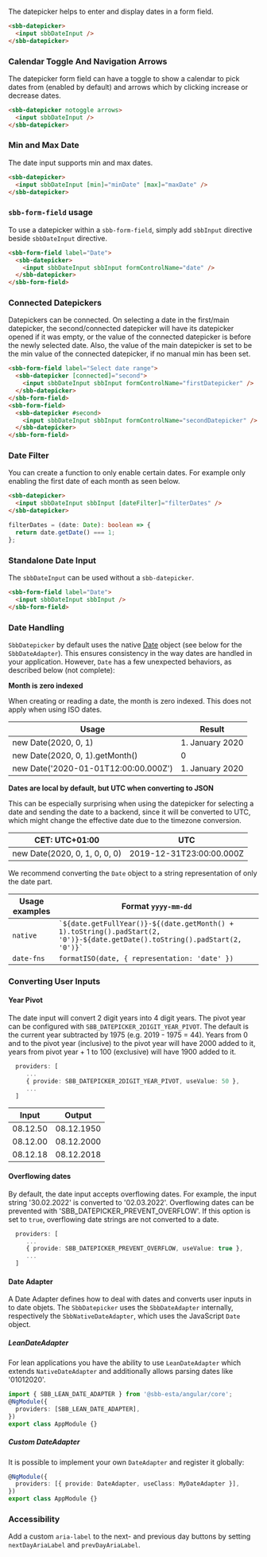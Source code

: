 The datepicker helps to enter and display dates in a form field.

```html
<sbb-datepicker>
  <input sbbDateInput />
</sbb-datepicker>
```

### Calendar Toggle And Navigation Arrows

The datepicker form field can have a toggle to show a calendar to pick dates from (enabled by default)
and arrows which by clicking increase or decrease dates.

```html
<sbb-datepicker notoggle arrows>
  <input sbbDateInput />
</sbb-datepicker>
```

### Min and Max Date

The date input supports min and max dates.

```html
<sbb-datepicker>
  <input sbbDateInput [min]="minDate" [max]="maxDate" />
</sbb-datepicker>
```

### `sbb-form-field` usage

To use a datepicker within a `sbb-form-field`, simply add `sbbInput` directive beside `sbbDateInput` directive.

```html
<sbb-form-field label="Date">
  <sbb-datepicker>
    <input sbbDateInput sbbInput formControlName="date" />
  </sbb-datepicker>
</sbb-form-field>
```

### Connected Datepickers

Datepickers can be connected. On selecting a date in the first/main datepicker, the second/connected
datepicker will have its datepicker opened if it was empty, or the value of the connected datepicker is before the
newly selected date. Also, the value of the main datepicker is set to be the min value of the connected datepicker, if no
manual min has been set.

```html
<sbb-form-field label="Select date range">
  <sbb-datepicker [connected]="second">
    <input sbbDateInput sbbInput formControlName="firstDatepicker" />
  </sbb-datepicker>
</sbb-form-field>
<sbb-form-field>
  <sbb-datepicker #second>
    <input sbbDateInput sbbInput formControlName="secondDatepicker" />
  </sbb-datepicker>
</sbb-form-field>
```

### Date Filter

You can create a function to only enable certain dates. For example only enabling the first date
of each month as seen below.

```html
<sbb-datepicker>
  <input sbbDateInput sbbInput [dateFilter]="filterDates" />
</sbb-datepicker>
```

```ts
filterDates = (date: Date): boolean => {
  return date.getDate() === 1;
};
```

### Standalone Date Input

The `sbbDateInput` can be used without a `sbb-datepicker`.

```html
<sbb-form-field label="Date">
  <input sbbDateInput sbbInput />
</sbb-form-field>
```

### Date Handling

`SbbDatepicker` by default uses the native [Date](https://developer.mozilla.org/en-US/docs/Web/JavaScript/Reference/Global_Objects/Date)
object (see below for the `SbbDateAdapter`). This ensures consistency in the way dates are
handled in your application. However, `Date` has a few unexpected behaviors, as described
below (not complete):

**Month is zero indexed**

When creating or reading a date, the month is zero indexed. This does not apply when using
ISO dates.

| Usage                                | Result          |
| ------------------------------------ | --------------- |
| new Date(2020, 0, 1)                 | 1. January 2020 |
| new Date(2020, 0, 1).getMonth()      | 0               |
| new Date('2020-01-01T12:00:00.000Z') | 1. January 2020 |

**Dates are local by default, but UTC when converting to JSON**

This can be especially surprising when using the datepicker for selecting a date and sending
the date to a backend, since it will be converted to UTC, which might change the effective date
due to the timezone conversion.

| CET: UTC+01:00                | UTC                      |
| ----------------------------- | ------------------------ |
| new Date(2020, 0, 1, 0, 0, 0) | 2019-12-31T23:00:00.000Z |

We recommend converting the `Date` object to a string representation of only the date part.

| Usage examples | Format `yyyy-mm-dd`                                                                                                              |
| -------------- | -------------------------------------------------------------------------------------------------------------------------------- |
| `native`       | `` `${date.getFullYear()}-${(date.getMonth() + 1).toString().padStart(2, '0')}-${date.getDate().toString().padStart(2, '0')}` `` |
| `date-fns`     | `formatISO(date, { representation: 'date' })`                                                                                    |

### Converting User Inputs

#### Year Pivot

The date input will convert 2 digit years into 4 digit years. The pivot year can be configured
with `SBB_DATEPICKER_2DIGIT_YEAR_PIVOT`. The default is the current year subtracted by 1975
(e.g. 2019 - 1975 = 44). Years from 0 and to the pivot year (inclusive) to the pivot year will
have 2000 added to it, years from pivot year + 1 to 100 (exclusive) will have 1900 added to it.

```typescript
  providers: [
     ...
     { provide: SBB_DATEPICKER_2DIGIT_YEAR_PIVOT, useValue: 50 },
     ...
  ]
```

| Input    | Output     |
| -------- | ---------- |
| 08.12.50 | 08.12.1950 |
| 08.12.00 | 08.12.2000 |
| 08.12.18 | 08.12.2018 |

#### Overflowing dates

By default, the date input accepts overflowing dates. For example, the input string '30.02.2022'
is converted to '02.03.2022'. Overflowing dates can be prevented with 'SBB_DATEPICKER_PREVENT_OVERFLOW'.
If this option is set to `true`, overflowing date strings are not converted to a date.

```typescript
  providers: [
     ...
     { provide: SBB_DATEPICKER_PREVENT_OVERFLOW, useValue: true },
     ...
  ]
```

#### Date Adapter

A Date Adapter defines how to deal with dates and converts user inputs in to date objets.
The `SbbDatepicker` uses the `SbbDateAdapter` internally, respectively the `SbbNativeDateAdapter`,
which uses the JavaScript `Date` object.

##### LeanDateAdapter

For lean applications you have the ability to use `LeanDateAdapter` which extends `NativeDateAdapter`
and additionally allows parsing dates like '01012020'.

```ts
import { SBB_LEAN_DATE_ADAPTER } from '@sbb-esta/angular/core';
@NgModule({
  providers: [SBB_LEAN_DATE_ADAPTER],
})
export class AppModule {}
```

##### Custom DateAdapter

It is possible to implement your own `DateAdapter` and register it globally:

```ts
@NgModule({
  providers: [{ provide: DateAdapter, useClass: MyDateAdapter }],
})
export class AppModule {}
```

### Accessibility

Add a custom `aria-label` to the next- and previous day buttons by setting `nextDayAriaLabel` and `prevDayAriaLabel`.
